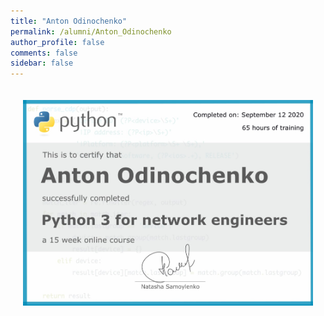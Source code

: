 ```yaml
---
title: "Anton Odinochenko"
permalink: /alumni/Anton_Odinochenko
author_profile: false
comments: false
sidebar: false
---
```


<div style="padding: 20px;">
  <img src="https://raw.githubusercontent.com/pyneng/pyneng.github.io/master/alumni/Anton_Odinochenko.png" alt="Python for network engineers">
</div>

